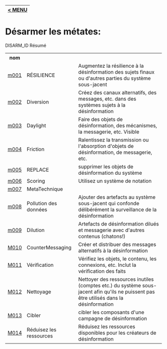 |[< MENU](../README.md)|
|---|
# Désarmer les métates:

<table bordure = "1">
<tr>
<h> DISARM_ID </ TH>
<th> nom </th>
<h> Résumé </th>
</tr>
<tr>
<td> <a href="MetateChniques/M001.md"> m001 </a> </td>
<TD> RÉSILIENCE </TD>
<TD> Augmentez la résilience à la désinformation des sujets finaux ou d'autres parties du système sous-jacent </td>
</tr>
<tr>
<td> <a href="MetateChniques/M002.md"> m002 </a> </td>
<TD> Diversion </td>
<TD> Créez des canaux alternatifs, des messages, etc. dans des systèmes sujets à la désinformation </td>
</tr>
<tr>
<td> <a href="MetateChniques/M003.md"> m003 </a> </td>
<TD> Daylight </td>
<TD> Faire des objets de désinformation, des mécanismes, la messagerie, etc. Visible </td>
</tr>
<tr>
<td> <a href="MetateChniques/M004.md"> m004 </a> </td>
<TD> Friction </td>
<TD> Ralentissez la transmission ou l'absorption d'objets de désinformation, de messagerie, etc. </td>
</tr>
<tr>
<td> <a href="MetateChniques/M005.md"> m005 </a> </td>
<TD> REPLACE </TD>
<td> supprimer les objets de désinformation du système </td>
</tr>
<tr>
<td> <a href="Metatechniques/M006.md"> m006 </a> </td>
<TD> Scoring </td><TD> Utilisez un système de notation </td>
</tr>
<tr>
<td> <a href="MetateChniques/M007.md"> m007 </a> </td>
<TD> MetaTechnique </td>
<td> </td>
</tr>
<tr>
<td> <a href="Metatechniques/M008.md"> m008 </a> </td>
<TD> Pollution des données </td>
<TD> Ajouter des artefacts au système sous-jacent qui confonde délibérément la surveillance de la désinformation </td>
</tr>
<tr>
<td> <a href="MetateChniques/M009.md"> m009 </a> </td>
<TD> Dilution </td>
<TD> Artefacts de désinformation dilués et messagerie avec d'autres contenus (chatons!) </td>
</tr>
<tr>
<td> <a href="Metatechniques/M010.md"> M010 </a> </td>
<TD> CounterMessaging </td>
<TD> Créer et distribuer des messages alternatifs à la désinformation </td>
</tr>
<tr>
<td> <a href="MetateChniques/M011.md"> M011 </a> </td>
<TD> Vérification </td>
<TD> Vérifiez les objets, le contenu, les connexions, etc. Inclut la vérification des faits </td>
</tr>
<tr>
<td> <a href="MetateChniques/M012.md"> M012 </a> </td>
<TD> Nettoyage </td>
<TD> Nettoyer des ressources inutiles (comptes etc.) du système sous-jacent afin qu'ils ne puissent pas être utilisés dans la désinformation </td>
</tr>
<tr><td> <a href="MetateChniques/M013.md"> M013 </a> </td>
<TD> Cibler </td>
<TD> cibler les composants d'une campagne de désinformation </td>
</tr>
<tr>
<td> <a href="MetateChniques/M014.md"> M014 </a> </td>
<TD> Réduisez les ressources </td>
<TD> Réduisez les ressources disponibles pour les créateurs de désinformation </td>
</tr>
</ table>